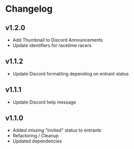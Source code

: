 # Changelog

## v1.2.0

- Add Thumbnail to Discord Announcements
- Update identifiers for racetime racers

## v1.1.2

- Update Discord formatting depending on entrant status

## v1.1.1

- Update Discord help message

## v1.1.0

- Added missing "Invited" status to entrants
- Refactoring / Cleanup
- Updated dependencies
